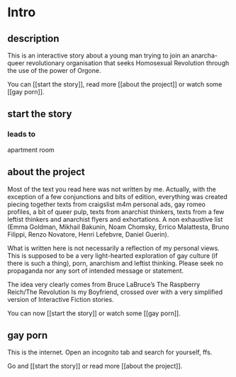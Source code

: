 # Intro

## description
This is an interactive story about a young man trying to join an anarcha-queer revolutionary organisation that seeks Homosexual Revolution through the use of the power of Orgone.

You can [[start the story]], read more [[about the project]] or watch some [[gay porn]].

## start the story
### leads to
apartment room

## about the project
Most of the text you read here was not written by me. Actually, with the exception of a few conjunctions and bits of edition, everything was created piecing together texts from craigslist m4m personal ads, gay romeo profiles, a bit of queer pulp, texts from anarchist thinkers, texts from a few leftist thinkers and anarchist flyers and exhortations. A non exhaustive list (Emma Goldman, Mikhail Bakunin, Noam Chomsky, Errico Malattesta, Bruno Filippi, Renzo Novatore, Henri Lefebvre, Daniel Guerin).

What is written here is not necessarily a reflection of my personal views. This is supposed to be a very light-hearted exploration of gay culture (if there is such a thing), porn, anarchism and leftist thinking. Please seek no propaganda nor any sort of intended message or statement. 

The idea very clearly comes from Bruce LaBruce’s The Raspberry Reich/The Revolution Is my Boyfriend, crossed over with a very simplified version of Interactive Fiction stories.

You can now [[start the story]] or watch some [[gay porn]].

## gay porn
This is the internet. Open an incognito tab and search for yourself, ffs.

Go and [[start the story]] or read more [[about the project]].

